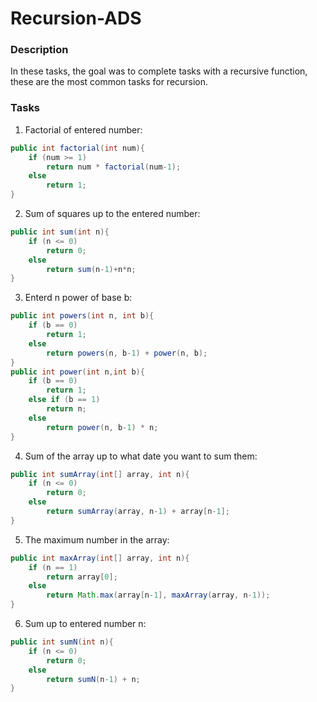 # Recursion-ADS

### Description

In these tasks, the goal was to complete tasks with a recursive function, these are the most common tasks for recursion.

### Tasks
1. Factorial of entered number:
```java
public int factorial(int num){
    if (num >= 1)
        return num * factorial(num-1);
    else
        return 1;
}
```
2. Sum of squares up to the entered number:
```java
public int sum(int n){
    if (n <= 0)
        return 0;
    else
        return sum(n-1)+n*n;
}
```
3. Enterd n power of base b:
```java
public int powers(int n, int b){
    if (b == 0)
        return 1;
    else
        return powers(n, b-1) + power(n, b);
}
public int power(int n,int b){
    if (b == 0)
        return 1;
    else if (b == 1)
        return n;
    else
        return power(n, b-1) * n;
}
```
4. Sum of the array up to what date you want to sum them:
```java
public int sumArray(int[] array, int n){
    if (n <= 0)
        return 0;
    else
        return sumArray(array, n-1) + array[n-1];
}
```
5. The maximum number in the array:
```java
public int maxArray(int[] array, int n){
    if (n == 1)
        return array[0];
    else
        return Math.max(array[n-1], maxArray(array, n-1));
}
```
6. Sum up to entered number n:
```java
public int sumN(int n){
    if (n <= 0)
        return 0;
    else
        return sumN(n-1) + n;
}
```

